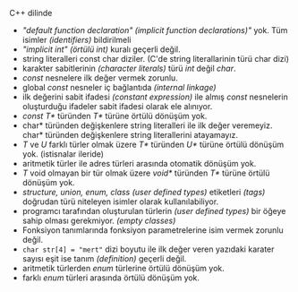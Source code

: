 C++ dilinde
+ _"default function declaration" (implicit function declarations)"_ yok. Tüm isimler _(identifiers)_ bildirilmeli
+ _"implicit int"_ _(örtülü int)_ kuralı geçerli değil. 
+ string literalleri const char diziler. (C'de string literallarinin türü char dizi)
+ karakter sabitlerinin _(character literals)_ türü _int_ değil _char_.
+ _const_ nesnelere ilk değer vermek zorunlu.
+ global _const_ nesneler iç bağlantıda _(internal linkage)_
+ ilk değerini sabit ifadesi _(constant expression)_ ile almış _const_ nesnelerin oluşturduğu ifadeler sabit ifadesi olarak ele alınıyor.
+ _const T*_ türünden _T*_ türüne örtülü dönüşüm yok.
+ char* türünden değişkenlere string literalleri ile ilk değer veremeyiz. char* türünden değişkenlere string literallerini atayamayız.
+ _T_ ve _U_ farklı türler olmak üzere _T*_ türünden _U*_ türüne örtülü dönüşüm yok. (istisnalar ileride)
+ aritmetik türler ile adres türleri arasında otomatik dönüşüm yok.
+ _T_ void olmayan bir tür olmak üzere _void*_ türünden _T*_ türüne örtülü dönüşüm yok.
+ _structure, union, enum, class (user defined types)_ etiketleri _(tags)_ doğrudan türü niteleyen isimler olarak kullanılabiliyor.
+ programcı tarafından oluşturulan türlerin _(user defined types)_ bir öğeye sahip olması gerekmiyor. _(empty classes)_
+ Fonksiyon tanımlarında fonksiyon parametrelerine isim vermek zorunlu değil.
+ ```char str[4] = "mert"``` dizi boyutu ile ilk değer veren yazıdaki karater sayısı eşit ise tanım _(definition)_ geçerli değil.
+ aritmetik türlerden _enum_ türlerine örtülü dönüşüm yok.
+ farklı _enum_ türleri arasında örtülü dönüşüm yok.




